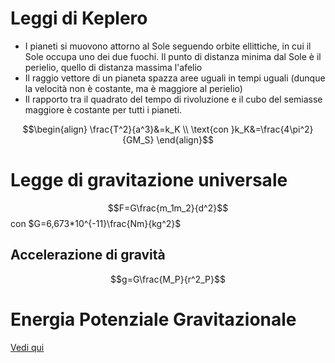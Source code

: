 # Leggi di Keplero
- I pianeti si muovono attorno al Sole seguendo orbite ellittiche, in cui il Sole occupa uno dei due fuochi. Il punto di distanza minima dal Sole è il perielio, quello di distanza massima l'afelio
- Il raggio vettore di un pianeta spazza aree uguali in tempi uguali (dunque la velocità non è costante, ma è maggiore al perielio)
- Il rapporto tra il quadrato del tempo di rivoluzione e il cubo del semiasse maggiore è costante per tutti i pianeti.

$$\begin{align}
\frac{T^2}{a^3}&=k_K \\
\text{con }k_K&=\frac{4\pi^2}{GM_S}
\end{align}$$

# Legge di gravitazione universale
$$F=G\frac{m_1m_2}{d^2}$$
con $G=6,673*10^{-11}\frac{Nm}{kg^2}$  

## Accelerazione di gravità
$$g=G\frac{M_P}{r^2_P}$$

# Energia Potenziale Gravitazionale
[Vedi qui](Fisica/Energia/#Energia%20Potenziale%20Gravitazionale)
